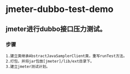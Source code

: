 # jmeter-dubbo-test-demo
## jmeter进行dubbo接口压力测试。

### 步骤
```
1.建立类继承AbstractJavaSamplerClient类，重写runTest方法。
2.打包，并将jar包放[jmeter]/lib/ext目录下。
3.建立jmeter测试计划。
```